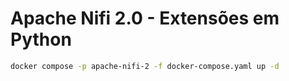 
# Apache Nifi 2.0 - Extensões em Python

<!--
# docker compose -p apache-nifi-2 -f docker-compose.yaml up -d
# docker compose -p apache-nifi-2 -f docker-compose.yaml restart
# sudo chmod -R 777 ./nifi
# https://localhost:8443/nifi/#/login
# https://github.com/joewitt/nifi-python-examples/blob/main/UpdateAttributeFileLookup.py
# https://github.com/apache/nifi-python-extensions/tree/main/src/extensions
# https://nifi.apache.org/documentation/nifi-2.0.0-M4/html/python-developer-guide.html

# /var/lib/docker/volumes/apache-nifi-2_nifi-python/_data

# Local onde são criados os ambientes virtuais dos novos processos

./work/python/extensions/descobreColunasArquivo/0.0.1-Python/
./work/python/extensions/descobreColunasArquivo2/0.0.2-Python

# Comando para ver os logs de criação dos processos Python

docker logs apache-nifi-2 | grep -Ei descobreColunasArquivo


-->

```bash
docker compose -p apache-nifi-2 -f docker-compose.yaml up -d
```
